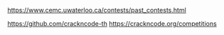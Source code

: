 https://www.cemc.uwaterloo.ca/contests/past_contests.html




https://github.com/crackncode-th
https://crackncode.org/competitions